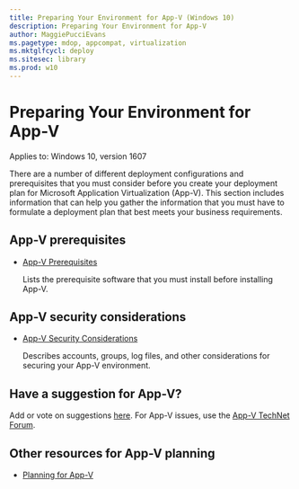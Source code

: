 ```yaml
---
title: Preparing Your Environment for App-V (Windows 10)
description: Preparing Your Environment for App-V
author: MaggiePucciEvans
ms.pagetype: mdop, appcompat, virtualization
ms.mktglfcycl: deploy
ms.sitesec: library
ms.prod: w10
---
```


# Preparing Your Environment for App-V

Applies to: Windows 10, version 1607

There are a number of different deployment configurations and prerequisites that you must consider before you create your deployment plan for Microsoft Application Virtualization (App-V). This section includes information that can help you gather the information that you must have to formulate a deployment plan that best meets your business requirements.

## App-V prerequisites

-   [App-V Prerequisites](appv-prerequisites.md)

    Lists the prerequisite software that you must install before installing App-V.

## App-V security considerations

-   [App-V Security Considerations](appv-security-considerations.md)

    Describes accounts, groups, log files, and other considerations for securing your App-V environment.

## Have a suggestion for App-V?

Add or vote on suggestions [here](http://appv.uservoice.com/forums/280448-microsoft-application-virtualization). For App-V issues, use the [App-V TechNet Forum](https://social.technet.microsoft.com/Forums/en-US/home?forum=mdopappv).

## Other resources for App-V planning

-   [Planning for App-V](appv-planning-for-appv.md)
